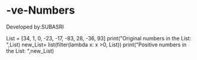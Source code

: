 # -ve-Numbers
Developed by:SUBASRI

List = [34, 1, 0, -23, -17, -83, 28, -36, 93]
print("Original numbers in the List: ",List)
new_List= list(filter(lambda x: x >0, List))
print("Positive numbers in the List: ",new_List)
				 
